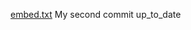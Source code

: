 [embed.txt](https://github.com/Kroober/alx-zero_day/files/9714571/embed.txt)
My second commit
up_to_date
